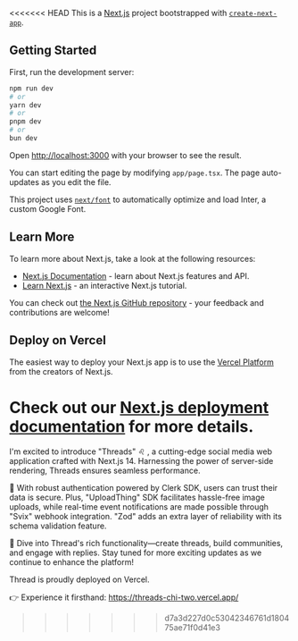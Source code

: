 <<<<<<< HEAD
This is a [Next.js](https://nextjs.org/) project bootstrapped with [`create-next-app`](https://github.com/vercel/next.js/tree/canary/packages/create-next-app).

## Getting Started

First, run the development server:

```bash
npm run dev
# or
yarn dev
# or
pnpm dev
# or
bun dev
```

Open [http://localhost:3000](http://localhost:3000) with your browser to see the result.

You can start editing the page by modifying `app/page.tsx`. The page auto-updates as you edit the file.

This project uses [`next/font`](https://nextjs.org/docs/basic-features/font-optimization) to automatically optimize and load Inter, a custom Google Font.

## Learn More

To learn more about Next.js, take a look at the following resources:

- [Next.js Documentation](https://nextjs.org/docs) - learn about Next.js features and API.
- [Learn Next.js](https://nextjs.org/learn) - an interactive Next.js tutorial.

You can check out [the Next.js GitHub repository](https://github.com/vercel/next.js/) - your feedback and contributions are welcome!

## Deploy on Vercel

The easiest way to deploy your Next.js app is to use the [Vercel Platform](https://vercel.com/new?utm_medium=default-template&filter=next.js&utm_source=create-next-app&utm_campaign=create-next-app-readme) from the creators of Next.js.

Check out our [Next.js deployment documentation](https://nextjs.org/docs/deployment) for more details.
=======
I'm excited to introduce "Threads" ♌ , a cutting-edge social media web application crafted with Next.js 14. Harnessing the power of server-side rendering, Threads ensures seamless performance.



📌 With robust authentication powered by Clerk SDK, users can trust their data is secure. Plus, "UploadThing" SDK facilitates hassle-free image uploads, while real-time event notifications are made possible through "Svix" webhook integration. "Zod" adds an extra layer of reliability with its schema validation feature.



📌 Dive into Thread's rich functionality—create threads, build communities, and engage with replies. Stay tuned for more exciting updates as we continue to enhance the platform!

Thread is proudly deployed on Vercel. 

👉 Experience it firsthand: https://threads-chi-two.vercel.app/
>>>>>>> d7a3d227d0c53042346761d180475ae71f0d41e3
